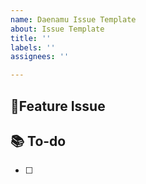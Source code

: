```yaml
---
name: Daenamu Issue Template
about: Issue Template
title: ''
labels: ''
assignees: ''

---
```


## 📌Feature Issue

## 📚 To-do
- [ ]
